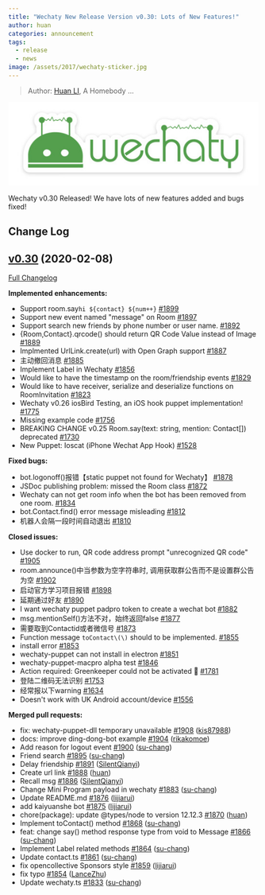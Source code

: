 ```yaml
---
title: "Wechaty New Release Version v0.30: Lots of New Features!"
author: huan
categories: announcement
tags:
  - release
  - news
image: /assets/2017/wechaty-sticker.jpg
---
```


> Author: [Huan LI](https://github.com/huan), A Homebody ...

![Wechaty](/assets/2017/wechaty-sticker.jpg)

Wechaty v0.30 Released! We have lots of new features added and bugs fixed!

<!--more-->

## Change Log

## [v0.30](https://github.com/wechaty/wechaty/tree/v0.30) (2020-02-08)

[Full Changelog](https://github.com/wechaty/wechaty/compare/v0.28...v0.30)

**Implemented enhancements:**

- Support room.say`hi ${contact} ${num++}` [\#1899](https://github.com/wechaty/wechaty/issues/1899)
- Support new event named "message" on Room [\#1897](https://github.com/wechaty/wechaty/issues/1897)
- Support search new friends by phone number or user name. [\#1892](https://github.com/wechaty/wechaty/issues/1892)
- {Room,Contact}.qrcode\(\) should return QR Code Value instead of Image [\#1889](https://github.com/wechaty/wechaty/issues/1889)
- Implmented UrlLink.create\(url\) with Open Graph support [\#1887](https://github.com/wechaty/wechaty/issues/1887)
- 主动撤回消息 [\#1885](https://github.com/wechaty/wechaty/issues/1885)
- Implement Label in Wechaty [\#1856](https://github.com/wechaty/wechaty/issues/1856)
- Would like to have the timestamp on the room/friendship events [\#1829](https://github.com/wechaty/wechaty/issues/1829)
- Would like to have receiver, serialize and deserialize functions on RoomInvitation [\#1823](https://github.com/wechaty/wechaty/issues/1823)
- Wechaty v0.26 iosBird Testing, an iOS hook puppet implementation! [\#1775](https://github.com/wechaty/wechaty/issues/1775)
- Missing example code [\#1756](https://github.com/wechaty/wechaty/issues/1756)
- BREAKING CHANGE v0.25 Room.say\(text: string, mention: Contact\[\]\) deprecated [\#1730](https://github.com/wechaty/wechaty/issues/1730)
- New Puppet: Ioscat \(iPhone Wechat App Hook\) [\#1528](https://github.com/wechaty/wechaty/issues/1528)

**Fixed bugs:**

- bot.logonoff\(\)报错【static puppet not found for Wechaty】 [\#1878](https://github.com/wechaty/wechaty/issues/1878)
- JSDoc publishing problem: missed the Room class [\#1872](https://github.com/wechaty/wechaty/issues/1872)
- Wechaty can not get room info when the bot has been removed from one room. [\#1834](https://github.com/wechaty/wechaty/issues/1834)
- bot.Contact.find\(\) error message misleading [\#1812](https://github.com/wechaty/wechaty/issues/1812)
- 机器人会隔一段时间自动退出 [\#1810](https://github.com/wechaty/wechaty/issues/1810)

**Closed issues:**

- Use docker to run, QR code address prompt "unrecognized QR code" [\#1905](https://github.com/wechaty/wechaty/issues/1905)
- room.announce\(\)中当参数为空字符串时, 调用获取群公告而不是设置群公告为空 [\#1902](https://github.com/wechaty/wechaty/issues/1902)
- 启动官方学习项目报错 [\#1898](https://github.com/wechaty/wechaty/issues/1898)
- 延期通过好友 [\#1890](https://github.com/wechaty/wechaty/issues/1890)
- I want wechaty puppet padpro token to create a wechat bot [\#1882](https://github.com/wechaty/wechaty/issues/1882)
- msg.mentionSelf\(\)方法不对，始终返回false [\#1877](https://github.com/wechaty/wechaty/issues/1877)
- 需要取到Contactid或者微信号 [\#1873](https://github.com/wechaty/wechaty/issues/1873)
- Function message `toContact\(\)` should to be implemented. [\#1855](https://github.com/wechaty/wechaty/issues/1855)
- install error [\#1853](https://github.com/wechaty/wechaty/issues/1853)
- wechaty-puppet can not install in electron [\#1851](https://github.com/wechaty/wechaty/issues/1851)
- wechaty-puppet-macpro alpha test [\#1846](https://github.com/wechaty/wechaty/issues/1846)
- Action required: Greenkeeper could not be activated 🚨 [\#1781](https://github.com/wechaty/wechaty/issues/1781)
- 登陆二维码无法识别 [\#1753](https://github.com/wechaty/wechaty/issues/1753)
- 经常报以下warning [\#1634](https://github.com/wechaty/wechaty/issues/1634)
- Doesn't work with UK Android account/device [\#1556](https://github.com/wechaty/wechaty/issues/1556)

**Merged pull requests:**

- fix: wechaty-puppet-dll temporary unavailable [\#1908](https://github.com/wechaty/wechaty/pull/1908) ([kis87988](https://github.com/kis87988))
- docs: improve ding-dong-bot example [\#1904](https://github.com/wechaty/wechaty/pull/1904) ([rikakomoe](https://github.com/rikakomoe))
- Add reason for logout event [\#1900](https://github.com/wechaty/wechaty/pull/1900) ([su-chang](https://github.com/su-chang))
- Friend search [\#1895](https://github.com/wechaty/wechaty/pull/1895) ([su-chang](https://github.com/su-chang))
- Delay friendship [\#1891](https://github.com/wechaty/wechaty/pull/1891) ([SilentQianyi](https://github.com/SilentQianyi))
- Create url link [\#1888](https://github.com/wechaty/wechaty/pull/1888) ([huan](https://github.com/huan))
- Recall msg [\#1886](https://github.com/wechaty/wechaty/pull/1886) ([SilentQianyi](https://github.com/SilentQianyi))
- Change Mini Program payload in wechaty [\#1883](https://github.com/wechaty/wechaty/pull/1883) ([su-chang](https://github.com/su-chang))
- Update README.md [\#1876](https://github.com/wechaty/wechaty/pull/1876) ([lijiarui](https://github.com/lijiarui))
- add kaiyuanshe bot [\#1875](https://github.com/wechaty/wechaty/pull/1875) ([lijiarui](https://github.com/lijiarui))
- chore\(package\): update @types/node to version 12.12.3 [\#1870](https://github.com/wechaty/wechaty/pull/1870) ([huan](https://github.com/huan))
- Implement toContact\(\) method [\#1868](https://github.com/wechaty/wechaty/pull/1868) ([su-chang](https://github.com/su-chang))
- feat: change say\(\) method response type from void to Message [\#1866](https://github.com/wechaty/wechaty/pull/1866) ([su-chang](https://github.com/su-chang))
- Implement Label related methods [\#1864](https://github.com/wechaty/wechaty/pull/1864) ([su-chang](https://github.com/su-chang))
- Update contact.ts [\#1861](https://github.com/wechaty/wechaty/pull/1861) ([su-chang](https://github.com/su-chang))
- fix opencollective Sponsors style [\#1859](https://github.com/wechaty/wechaty/pull/1859) ([lijiarui](https://github.com/lijiarui))
- fix typo [\#1854](https://github.com/wechaty/wechaty/pull/1854) ([LanceZhu](https://github.com/LanceZhu))
- Update wechaty.ts [\#1833](https://github.com/wechaty/wechaty/pull/1833) ([su-chang](https://github.com/su-chang))

